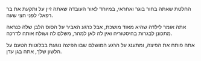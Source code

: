 החלטת שאתה בחור בוגר ואחראי, במיוחד לאור העובדה שאתה זיין על ותקעת את בר רפאלי לפני חצי שעה.

אתה אומר לילדה שהיא מאוד מושכת, אבל כרגע האביר על הסוס הלבן שלה כנראה מתכונן לבגרות בהיסטוריה ואין לה לאן למהר,
משלם לה ושולח אותה לדרכה.

אתה פותח את הפיצה, ומתענג על הרגע המושלם שבו הפיצה נוגעת בבלוטות הטעם על הלשון שלך, אתה בגן עדן.